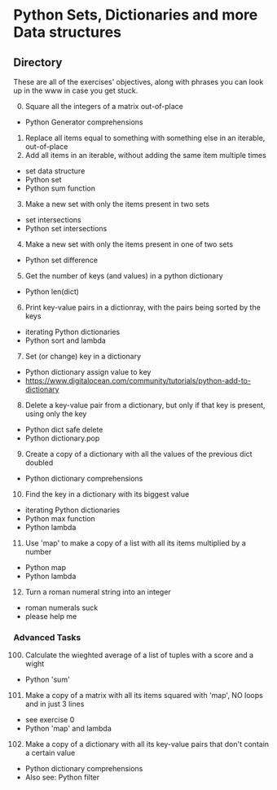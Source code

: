 # Python Sets, Dictionaries and more Data structures
## Directory
These are all of the exercises' objectives, along with phrases you can look up in the www in case you get stuck.

0. Square all the integers of a matrix out-of-place
- Python Generator comprehensions
1. Replace all items equal to something with something else in an iterable, out-of-place
2. Add all items in an iterable, without adding the same item multiple times
- set data structure
- Python set
- Python sum function
3. Make a new set with only the items present in two sets
- set intersections
- Python set intersections
4. Make a new set with only the items present in one of two sets
- Python set difference
5. Get the number of keys (and values) in a python dictionary
- Python len(dict)
6. Print key-value pairs in a dictionray, with the pairs being sorted by the keys
- iterating Python dictionaries
- Python sort and lambda
7. Set (or change) key in a dictionary
- Python dictionary assign value to key
- https://www.digitalocean.com/community/tutorials/python-add-to-dictionary
8. Delete a key-value pair from a dictionary, but only if that key is present, using only the key
- Python dict safe delete
- Python dictionary.pop
9. Create a copy of a dictionary with all the values of the previous dict doubled
- Python dictionary comprehensions
10. Find the key in a dictionary with its biggest value
- iterating Python dictionaries
- Python max function
- Python lambda
11. Use 'map' to make a copy of a list with all its items multiplied by a number
- Python map
- Python lambda
12. Turn a roman numeral string into an integer
- roman numerals suck
- please help me

### Advanced Tasks
100. Calculate the wieghted average of a list of tuples with a score and a wight
- Python 'sum'
101. Make a copy of a matrix with all its items squared with 'map', NO loops and in just 3 lines
- see exercise 0
- Python 'map' and lambda
102. Make a copy of a dictionary with all its key-value pairs that don't contain a certain value
- Python dictionary comprehensions
- Also see: Python filter
